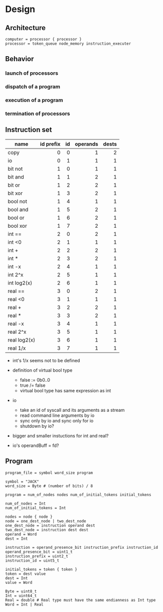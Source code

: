 # Design

## Architecture

```
computer = processor { processor }
processor = token_queue node_memory instruction_executer
```


## Behavior

### launch of processors

### dispatch of a program

### execution of a program

### termination of processors


## Instruction set

name         | id prefix | id | operands | dests
-------------|----------:|---:|---------:|------:
copy         |         0 |  0 |        1 |     2
io           |         0 |  1 |        1 |     1
bit not      |         1 |  0 |        1 |     1
bit and      |         1 |  1 |        2 |     1
bit or       |         1 |  2 |        2 |     1
bit xor      |         1 |  3 |        2 |     1
bool not     |         1 |  4 |        1 |     1
bool and     |         1 |  5 |        2 |     1
bool or      |         1 |  6 |        2 |     1
bool xor     |         1 |  7 |        2 |     1
int ==       |         2 |  0 |        2 |     1
int <0       |         2 |  1 |        1 |     1
int +        |         2 |  2 |        2 |     1
int *        |         2 |  3 |        2 |     1
int -x       |         2 |  4 |        1 |     1
int 2^x      |         2 |  5 |        1 |     1
int log2(x)  |         2 |  6 |        1 |     1
real ==      |         3 |  0 |        2 |     1
real <0      |         3 |  1 |        1 |     1
real +       |         3 |  2 |        2 |     1
real *       |         3 |  3 |        2 |     1
real -x      |         3 |  4 |        1 |     1
real 2^x     |         3 |  5 |        1 |     1
real log2(x) |         3 |  6 |        1 |     1
real 1/x     |         3 |  7 |        1 |     1

* int's 1/x seems not to be defined
* definition of virtual bool type
  * false := 0b0..0
  * true /= false
  * virtual bool type has same expression as int
* io
  * take an id of syscall and its arguments as a stream
  * read command line arguments by io
  * sync only by io and sync only for io
  * shutdown by io?

* bigger and smaller instuctions for int and real?
* io's operandBuff = fd?


## Program

```
program_file = symbol word_size program

symbol = "JACK"
word_size = Byte # (number of bits) / 8

program = num_of_nodes nodes num_of_initial_tokens initial_tokens

num_of_nodes = Int
num_of_initial_tokens = Int

nodes = node { node }
node = one_dest_node | two_dest_node
one_dest_node = instruction operand dest
two_dest_node = instruction dest dest
operand = Word
dest = Int

instruction = operand_presence_bit instruction_prefix instruction_id
operand_presence_bit = uint1_t
instruction_prefix = uint2_t
instruction_id = uint5_t

initial_tokens = token { token }
token = dest value
dest = Int
value = Word

Byte = uint8_t
Int = uint64_t
Real = double # Real type must have the same endianness as Int type
Word = Int | Real
```
